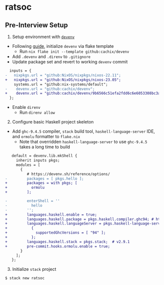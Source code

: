 # ratsoc

## Pre-Interview Setup

1. Setup environment with [`devenv`](https://devenv.sh/)

  * Following [guide](https://devenv.sh/guides/using-with-flakes/), initialize `devenv` via flake template
    * Run `nix flake init --template github:cachix/devenv`
  * Add `.devenv` and `.direnv` to `.gitignore`
  * Update package set and revert to working `devenv` commit
```diff
  inputs = {
-   nixpkgs.url = "github:NixOS/nixpkgs/nixos-22.11";
+   nixpkgs.url = "github:NixOS/nixpkgs/nixos-23.05";
    systems.url = "github:nix-systems/default";
-    devenv.url = "github:cachix/devenv";
+    devenv.url = "github:cachix/devenv/9b6566c51efa2fdd6c6e6053308bc3a1c6817d31";  # avoid bug https://github.com/cachix/devenv/issues/752
  };
```
  * Enable `direnv`
    * Run `direnv allow`

2. Configure basic Haskell project skeleton

* Add `ghc-9.4.5` compiler, `stack` build tool, `haskell-language-server` IDE, and `ormolu` formatter to `flake.nix`
  * Note that overridden `haskell-language-server` to use `ghc-9.4.5` takes a long time to build
```diff
   default = devenv.lib.mkShell {
     inherit inputs pkgs;
     modules = [
       {
          # https://devenv.sh/reference/options/
-         packages = [ pkgs.hello ];
+         packages = with pkgs; [
+           ormolu
+         ];

-         enterShell = ''
-           hello
-         '';
+         languages.haskell.enable = true;
+         languages.haskell.package = pkgs.haskell.compiler.ghc94; # https://www.stackage.org/lts-21.4
+         languages.haskell.languageServer = pkgs.haskell-language-server.override
+           {
+             supportedGhcVersions = [ "94" ];
+           };
+         languages.haskell.stack = pkgs.stack;  # v2.9.1
+         pre-commit.hooks.ormolu.enable = true;
       }
     ];
   };
```

3. Initialize `stack` project

```bash
$ stack new ratsoc
```